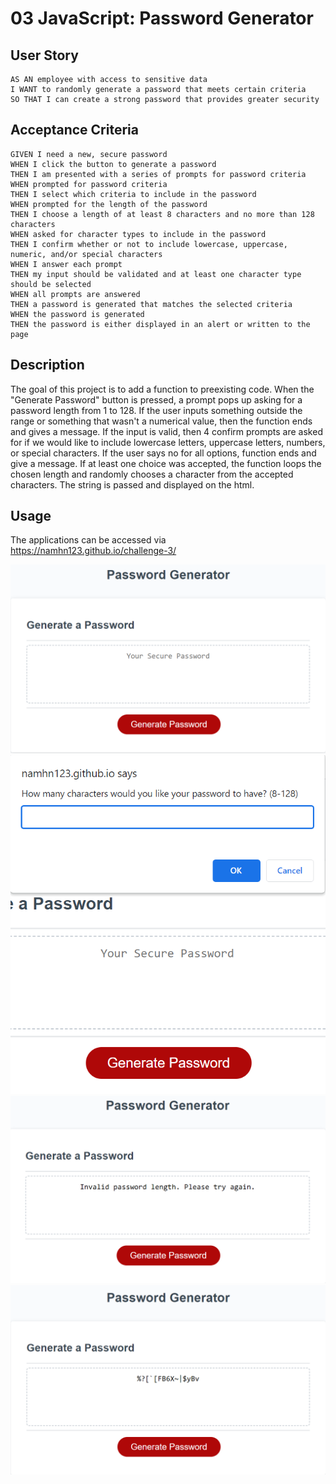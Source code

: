 # 03 JavaScript: Password Generator
## User Story
```
AS AN employee with access to sensitive data
I WANT to randomly generate a password that meets certain criteria
SO THAT I can create a strong password that provides greater security
```
## Acceptance Criteria
```
GIVEN I need a new, secure password
WHEN I click the button to generate a password
THEN I am presented with a series of prompts for password criteria
WHEN prompted for password criteria
THEN I select which criteria to include in the password
WHEN prompted for the length of the password
THEN I choose a length of at least 8 characters and no more than 128 characters
WHEN asked for character types to include in the password
THEN I confirm whether or not to include lowercase, uppercase, numeric, and/or special characters
WHEN I answer each prompt
THEN my input should be validated and at least one character type should be selected
WHEN all prompts are answered
THEN a password is generated that matches the selected criteria
WHEN the password is generated
THEN the password is either displayed in an alert or written to the page
```
## Description
The goal of this project is to add a function to preexisting code. When the "Generate Password" button is pressed, a prompt pops up asking for a password length from 1 to 128. If the user inputs something outside the range or something that wasn't a numerical value, then the function ends and gives a message. If the input is valid, then 4 confirm prompts are asked for if we would like to include lowercase letters, uppercase letters, numbers, or special characters. If the user says no for all options, function ends and give a message. If at least one choice was accepted, the function loops the chosen length and randomly chooses a character from the accepted characters. The string is passed and displayed on the html.

## Usage
The applications can be accessed via https://namhn123.github.io/challenge-3/

![application at start](./assets/images/pic0.png)
![application when pressed](./assets/images/pic1.png)
![application with error](./assets/images/pic2.png)
![application with 15 length password](./assets/images/pic3.png)
